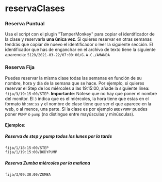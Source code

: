 # reservaClases

### Reserva Puntual
Usa el script con el plugin "TamperMonkey" para copiar el identificador de la clase y reservarla **una única vez**. Si quieres reservar en otras semanas tendrás que copiar de nuevo el identificador o leer la siguiente sección.
El identificador que has de enganchar en el archivo de texto tiene la siguiente aparencia: `5120/2021-03-22/07:00:00/G.A.C./AMANDA`


### Reserva Fija
Puedes reservar la misma clase todas las semanas en función de su nombre, hora y día de la semana que se hace.
Por ejemplo, si quieres reservar el Step de los miércoles a las 19:15:00, añade la siguiente linea: `fija/3/19:15:00/STEP`. 
**Importante**: Nótese que no hay que poner el nombre del monitor. El `3` indica que es el miércoles, la hora tiene que estas en el formato `hh:mm:ss` y el nombre de clase tiene que ser el que aparece en la web, o al menos, una parte. Si la clase es por ejemplo `BODYPUMP` puedes poner `PUMP` o `pump` (no distingue entre mayúsculas y minúsculas).

#### Ejemplos:
##### Reserva de step y pump todos los lunes por la tarde
```
fija/1/18:15:00/STEP
fija/1/19:15:00/BODYPUMP
```

##### Reserva Zumba miércoles por la mañana
```
fija/3/09:30:00/ZUMBA
```
